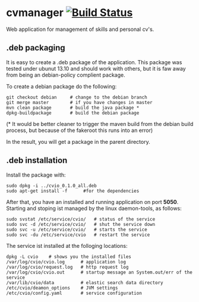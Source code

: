 cvmanager [![Build Status](https://travis-ci.org/tarent/cvio.png)](https://travis-ci.org/tarent/cvio)
=========

Web application for management of skills and personal cv's. 



.deb packaging
-----------------
It is easy to create a .deb package of the application. This
package was tested under ubunut 13.10 and should work with others,
but it is faw away from being an debian-policy complient package.

To create a debian package do the following:
```
git checkout debian     # change to the debian branch
git merge master        # if you have changes in master
mvn clean package       # build the java package *
dpkg-buildpackage       # build the debian package
```

(* It would be better cleaner to trigger the maven build
from the debian build process, but because of the fakeroot
this runs into an error)

In the result, you will get a package in the parent directory.

.deb installation
-------------------

Install the package with:
        
```
sudo dpkg -i ../cvio_0.1.0_all.deb
sudo apt-get install -f      #for the dependencies
```

After that, you have an installed and running application on port __5050__.
Starting and stoping ist managed by the linux daemon-tools, as follows:

```
sudo svstat /etc/service/cvio/   # status of the service
sudo svc -d /etc/service/cvio/   # shut the service down
sudo svc -u /etc/service/cvio/   # starts the service
sudo svc -du /etc/service/cvio   # restart the service
```

The service ist installed at the folloging locations:
```
dpkg -L cvio    # shows you the installed files
/var/log/cvio/cvio.log      # application log
/var/log/cvio/request.log   # http request log
/var/log/cvio/cvio.out      # startup message an System.out/err of the service
/var/lib/cvio/data          # elastic search data directory
/etc/cvio/deamon_options    # JVM settings
/etc/cvio/config.yaml       # service configuration
```
